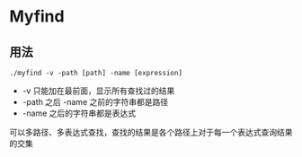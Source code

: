 # Myfind 

## 用法

```
./myfind -v -path [path] -name [expression]
```

* -v 只能加在最前面，显示所有查找过的结果
* -path 之后 -name 之前的字符串都是路径
*  -name 之后的字符串都是表达式

可以多路径、多表达式查找，查找的结果是各个路径上对于每一个表达式查询结果的交集



